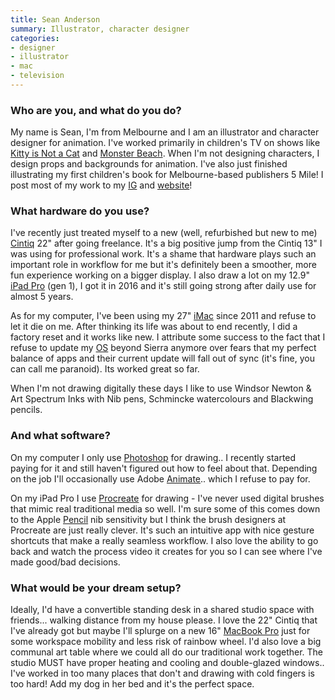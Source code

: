```yaml
---
title: Sean Anderson
summary: Illustrator, character designer 
categories:
- designer
- illustrator
- mac
- television
---
```


### Who are you, and what do you do?

My name is Sean, I'm from Melbourne and I am an illustrator and character designer for animation. I've worked primarily in children's TV on shows like [Kitty is Not a Cat](https://en.wikipedia.org/wiki/Kitty_Is_Not_a_Cat "The Wikipedia entry for Kitty Is Not A Cat.") and [Monster Beach](https://en.wikipedia.org/wiki/Monster_Beach "The Wikipedia entry for Monster Beach."). When I'm not designing characters, I design props and backgrounds for animation. I've also just finished illustrating my first children's book for Melbourne-based publishers 5 Mile! I post most of my work to my [IG](https://www.instagram.com/sean_tayla/ "Sean's Instagram account.") and [website](http://www.seantayla.com/ "Sean's website.")! 

### What hardware do you use?

I've recently just treated myself to a new (well, refurbished but new to me) [Cintiq][] 22" after going freelance. It's a big positive jump from the Cintiq 13" I was using for professional work. It's a shame that hardware plays such an important role in workflow for me but it's definitely been a smoother, more fun experience working on a bigger display. I also draw a lot on my 12.9" [iPad Pro][ipad-pro] (gen 1), I got it in 2016 and it's still going strong after daily use for almost 5 years.

As for my computer, I've been using my 27" [iMac][] since 2011 and refuse to let it die on me. After thinking its life was about to end recently, I did a factory reset and it works like new. I attribute some success to the fact that I refuse to update my [OS][macos] beyond Sierra anymore over fears that my perfect balance of apps and their current update will fall out of sync (it's fine, you can call me paranoid). Its worked great so far.
  
When I'm not drawing digitally these days I like to use Windsor Newton & Art Spectrum Inks with Nib pens, Schmincke watercolours and Blackwing pencils.

### And what software?

On my computer I only use [Photoshop][] for drawing.. I recently started paying for it and still haven't figured out how to feel about that. Depending on the job I'll occasionally use Adobe [Animate][].. which I refuse to pay for.

On my iPad Pro I use [Procreate][procreate-ios] for drawing - I've never used digital brushes that mimic real traditional media so well. I'm sure some of this comes down to the Apple [Pencil][] nib sensitivity but I think the brush designers at Procreate are just really clever. It's such an intuitive app with nice gesture shortcuts that make a really seamless workflow. I also love the ability to go back and watch the process video it creates for you so I can see where I've made good/bad decisions.

### What would be your dream setup?

Ideally, I'd have a convertible standing desk in a shared studio space with friends... walking distance from my house please. I love the 22" Cintiq that I've already got but maybe I'll splurge on a new 16" [MacBook Pro][macbook-pro] just for some workspace mobility and less risk of rainbow wheel. I'd also love a big communal art table where we could all do our traditional work together. The studio MUST have proper heating and cooling and double-glazed windows.. I've worked in too many places that don't and drawing with cold fingers is too hard! Add my dog in her bed and it's the perfect space.

[animate]: https://en.wikipedia.org/wiki/Adobe_Animate "A vector animation suite."
[cintiq]: https://www.wacom.com/en/us/cintiq "A computer screen you can draw on."
[imac]: https://www.apple.com/imac/ "An all-in-one computer."
[ipad-pro]: https://en.wikipedia.org/wiki/IPad_Pro "An iOS tablet."
[macbook-pro]: https://www.apple.com/macbook-pro/ "A laptop."
[macos]: https://en.wikipedia.org/wiki/MacOS "An operating system for Mac hardware."
[pencil]: https://www.fiftythree.com/pencil "An iPad stylus."
[photoshop]: https://www.adobe.com/products/photoshop.html "A bitmap image editor."
[procreate-ios]: https://itunes.apple.com/us/app/procreate/id425073498 "A powerful illustration app."
